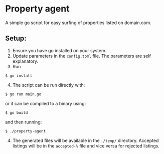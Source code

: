 # Property agent

A simple go script for easy surfing of properties listed on domain.com.

## Setup:

1. Ensure you have go installed on your system.
2. Update parameters in the `config.toml` file. The parameters are self
explanatory.
3. Run

```
$ go install
```

4. The script can be run directly with:

```
$ go run main.go
```

or it can be compiled to a binary using:

```
$ go build
```

and then running:

```
$ ./property-agent
```
4. The generated files will be available in the `./temp/` directory. Accepted
listings will be in the `accepted-%` file and vice versa for rejected listings.
